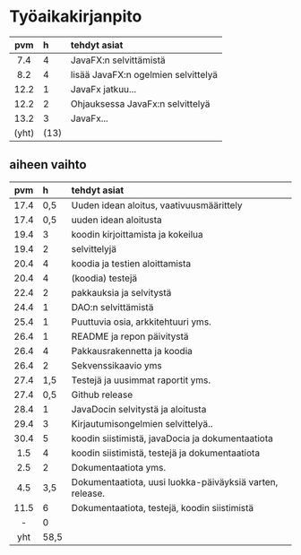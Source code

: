# Työaikakirjanpito


| pvm | h | tehdyt asiat  |
| :----:|:-----| :-----|
|  7.4  | 4    | JavaFX:n selvittämistä |
|  8.2  | 4    | lisää JavaFX:n ogelmien selvittelyä |
| 12.2  | 1    | JavaFx jatkuu... |
| 12.2  | 2    | Ohjauksessa JavaFx:n selvittelyä |
| 13.2  | 3    | JavaFx... |
| (yht) | (13) | |

## aiheen vaihto

| pvm | h | tehdyt asiat  |
| :----:|:-----| :-----|
|  17.4 | 0,5  | Uuden idean aloitus, vaativuusmäärittely |
|  17.4 | 0,5  | uuden idean aloitusta |
|  19.4 | 3    | koodin kirjoittamista ja kokeilua |
|  19.4 | 2    | selvittelyjä |
|  20.4 | 4    | koodia ja testien aloittamista |
|  20.4 | 4    | (koodia) testejä |
|  22.4 | 2    | pakkauksia ja selvitystä |
|  24.4 | 1    | DAO:n selvittämistä |
|  25.4 | 1    | Puuttuvia osia, arkkitehtuuri yms. |
|  26.4 | 1    | README ja repon päivitystä |
|  26.4 | 4    | Pakkausrakennetta ja koodia |
|  26.4 | 2    | Sekvenssikaavio yms |
|  27.4 | 1,5  | Testejä ja uusimmat raportit yms. |
|  27.4 | 0,5  | Github release |
|  28.4 | 1    | JavaDocin selvitystä ja aloitusta |
|  29.4 | 3    | Kirjautumisongelmien selvittelyä.. |
|  30.4 | 5    | koodin siistimistä, javaDocia ja dokumentaatiota |
|   1.5 | 4    | koodin siistimistä, testejä ja dokumentaatiota |
|   2.5 | 2    | Dokumentaatiota yms. |
|   4.5 | 3,5  | Dokumentaatiota, uusi luokka-päiväyksiä varten, release. |
|  11.5 | 6    | Dokumentaatiota, testejä, koodin siistimistä |
|   -   | 0    |  |
|  yht  | 58,5 |  | 
